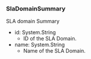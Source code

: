 ### SlaDomainSummary
SLA domain Summary

- id: System.String
  - ID of the SLA Domain.
- name: System.String
  - Name of the SLA Domain.
